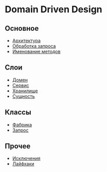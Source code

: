 Domain Driven Design
=============================

## Основное

* [Архитектура](architecture.md)
* [Обработка запроса](request.md)
* [Именование методов](method-name.md)

## Слои

* [Домен](domain.md)
* [Сервис](service.md)
* [Хранилище](repository.md)
* [Сущность](entity.md)

## Классы

* [Фабрика](factory.md)
* [Запрос](query.md)

## Прочее

* [Исключения](exception.md)
* [Лайфхаки](lifehacks.md)
